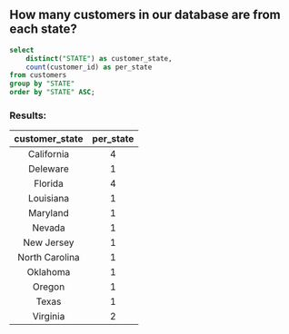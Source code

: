 ## How many customers in our database are from each state?
````sql
select 
    distinct("STATE") as customer_state,
    count(customer_id) as per_state
from customers
group by "STATE"
order by "STATE" ASC;
````

### Results:
| customer_state | per_state |
| :------------: | :-------: |
| California     | 4         |
| Deleware       | 1         |
| Florida        | 4         |
| Louisiana      | 1         |
| Maryland       | 1         |
| Nevada         | 1         |
| New Jersey     | 1         |
| North Carolina | 1         |
| Oklahoma       | 1         |
| Oregon         | 1         |
| Texas          | 1         |
| Virginia       | 2         |
